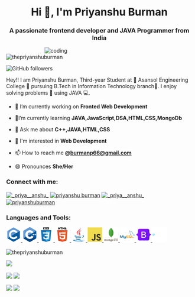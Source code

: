 
<h1 align="center">Hi 👋, I'm Priyanshu Burman</h1>
<h3 align="center">A passionate frontend developer and JAVA Programmer from India</h3>
<img align="right" alt="coding" width="400" src="https://raw.githubusercontent.com/arsentieva/arsentieva/main/code.gif">

<p align="left"> <img src="https://komarev.com/ghpvc/?username=thepriyanshuburman&label=Profile%20views&color=0e75b6&style=flat" alt="thepriyanshuburman" /> </p>

![GitHub followers](https://img.shields.io/github/followers/ThePriyanshuBurman?style=social)

Hey!! I am Priyanshu Burman, Third-year Student at 📍 Asansol Engineering College 🏫 pursuing B.Tech in Information Technology branch🔌. I enjoy solving problems 📝 using JAVA 💻. 
- 🔭 I’m currently working on **Fronted Web Development**

- 🌱I’m currently learning **JAVA,JavaScript,DSA,HTML,CSS,MongoDb**

- 💬 Ask me about **C++,JAVA,HTML,CSS**

- 👀 I'm interested in **Web Development**

- 📫 How to reach me **@burmanp66@gmail.com**

-  😄 Pronounces **She/Her**
<h3 align="left">Connect with me:</h3>
<p align="left">
<a href="https://twitter.com/_priya__anshu_" target="blank"><img align="center" src="https://raw.githubusercontent.com/rahuldkjain/github-profile-readme-generator/master/src/images/icons/Social/twitter.svg" alt="_priya__anshu_" height="30" width="40" /></a>
<a href="https://linkedin.com/in/priyanshu burman" target="blank"><img align="center" src="https://raw.githubusercontent.com/rahuldkjain/github-profile-readme-generator/master/src/images/icons/Social/linked-in-alt.svg" alt="priyanshu burman" height="30" width="40" /></a>
<a href="https://instagram.com/_priya__anshu_" target="blank"><img align="center" src="https://raw.githubusercontent.com/rahuldkjain/github-profile-readme-generator/master/src/images/icons/Social/instagram.svg" alt="_priya__anshu_" height="30" width="40" /></a>
<a href="https://www.hackerrank.com/priyanshuburman" target="blank"><img align="center" src="https://raw.githubusercontent.com/rahuldkjain/github-profile-readme-generator/master/src/images/icons/Social/hackerrank.svg" alt="priyanshuburman" height="30" width="40" /></a>
</p>

<h3 align="left">Languages and Tools:</h3>
<p align="left"> <a href="https://www.cprogramming.com/" target="_blank" rel="noreferrer"> <img src="https://raw.githubusercontent.com/devicons/devicon/master/icons/c/c-original.svg" alt="c" width="40" height="40"/> </a> <a href="https://www.w3schools.com/cpp/" target="_blank" rel="noreferrer"> <img src="https://raw.githubusercontent.com/devicons/devicon/master/icons/cplusplus/cplusplus-original.svg" alt="cplusplus" width="40" height="40"/> </a> <a href="https://www.w3schools.com/css/" target="_blank" rel="noreferrer"> <img src="https://raw.githubusercontent.com/devicons/devicon/master/icons/css3/css3-original-wordmark.svg" alt="css3" width="40" height="40"/> </a> <a href="https://www.w3.org/html/" target="_blank" rel="noreferrer"> <img src="https://raw.githubusercontent.com/devicons/devicon/master/icons/html5/html5-original-wordmark.svg" alt="html5" width="40" height="40"/> </a> <a href="https://www.java.com" target="_blank" rel="noreferrer"> <img src="https://raw.githubusercontent.com/devicons/devicon/master/icons/java/java-original.svg" alt="java" width="40" height="40"/> </a> <a href="https://developer.mozilla.org/en-US/docs/Web/JavaScript" target="_blank" rel="noreferrer"> <img src="https://raw.githubusercontent.com/devicons/devicon/master/icons/javascript/javascript-original.svg" alt="javascript" width="40" height="40"/> </a> <a href="https://www.mongodb.com/" target="_blank" rel="noreferrer"> <img src="https://raw.githubusercontent.com/devicons/devicon/master/icons/mongodb/mongodb-original-wordmark.svg" alt="mongodb" width="40" height="40"/> </a> <a href="https://www.mysql.com/" target="_blank" rel="noreferrer"> <img src="https://raw.githubusercontent.com/devicons/devicon/master/icons/mysql/mysql-original-wordmark.svg" alt="mysql" width="40" height="40"/> </a> <a href="https://www.getbootstrap.org" target="_blank" rel="noreferrer"> <img src="https://raw.githubusercontent.com/devicons/devicon/master/icons/bootstrap/bootstrap-original.svg" alt="python" width="40" height="40"/> </a> <a href="https://www.tailwindcss.org" target="_blank" rel="noreferrer"> <img src="https://raw.githubusercontent.com/devicons/devicon/master/icons/tailwindcss/tailwindcss-original-wordmark.svg" alt="tailwindcss" width="40" height="40"/> </a></p>

<p><img align="center" src="https://github-readme-streak-stats.herokuapp.com/?user=thepriyanshuburman&show_icons=true&theme=radical" alt="thepriyanshuburman" /></p>

![](http://github-profile-summary-cards.vercel.app/api/cards/profile-details?username=ThePriyanshuBurman&theme=radical)

![](http://github-profile-summary-cards.vercel.app/api/cards/repos-per-language?username=ThePriyanshuBurman&theme=radical)
![](http://github-profile-summary-cards.vercel.app/api/cards/most-commit-language?username=ThePriyanshuBurman&theme=radical)

![](http://github-profile-summary-cards.vercel.app/api/cards/productive-time?username=ThePriyanshuBurman&theme=radical&utcOffset=8)
![](http://github-profile-summary-cards.vercel.app/api/cards/stats?username=ThePriyanshuBurman&theme=radical)
